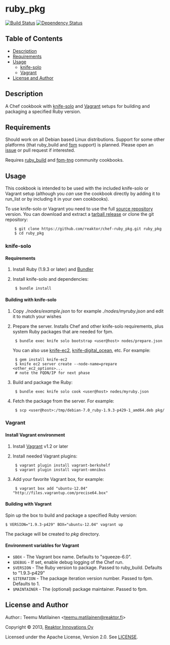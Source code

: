 ruby_pkg
========

[![Build Status](https://travis-ci.org/reaktor/chef-ruby_pkg.png?branch=master)](https://travis-ci.org/reaktor/chef-ruby_pkg)
[![Dependency Status](https://gemnasium.com/reaktor/chef-ruby_pkg.png)](https://gemnasium.com/reaktor/chef-ruby_pkg)

Table of Contents
-----------------

* [Description](#description)
* [Requirements](#requirements)
* [Usage](#usage)
    * [knife-solo](#knife-solo)
    * [Vagrant](#vagrant)
* [License and Author](#license-and-author)

Description
-----------

A Chef cookbook with [knife-solo](http://matschaffer.github.io/knife-solo/) and [Vagrant](http://www.vagrantup.com/) setups for building and packaging a specified Ruby version.

Requirements
------------

Should work on all Debian based Linux distributions. Support for some other platforms (that ruby_build and [fpm](https://github.com/jordansissel/fpm) support) is planned. Please open an [issue](https://github.com/reaktor/chef-ruby_pkg/issues) or pull request if interested.

Requires [ruby_build](http://community.opscode.com/cookbooks/ruby_build) and [fpm-tng](http://community.opscode.com/cookbooks/fpm-tng) community cookbooks.

Usage
-----

This cookbook is intended to be used with the included knife-solo or Vagrant setup (although you *can* use the cookbook directly by adding it to run_list or by including it in your own cookbooks).

To use knife-solo or Vagrant you need to use the full [source repository](https://github.com/reaktor/chef-ruby_pkg) version. You can download and extract a [tarball release](https://github.com/reaktor/chef-ruby_pkg/tags) or clone the git repository:

        $ git clone https://github.com/reaktor/chef-ruby_pkg.git ruby_pkg
        $ cd ruby_pkg

### knife-solo

#### Requirements

1. Install Ruby (1.9.3 or later) and [Bundler](http://gembundler.com/)
2. Install knife-solo and dependencies:

        $ bundle install

#### Building with knife-solo

1. Copy _./nodes/example.json_ to for example _./nodes/myruby.json_ and edit it to match your wishes
2. Prepare the server. Installs Chef and other knife-solo requirements, plus system Ruby packages that are needed for fpm.

        $ bundle exec knife solo bootstrap <user@host> nodes/prepare.json

    You can also use [knife-ec2](https://github.com/opscode/knife-ec2), [knife-digital_ocean](https://github.com/rmoriz/knife-digital_ocean), etc. For example:

        $ gem install knife-ec2
        $ knife ec2 server create --node-name=prepare <other_ec2_options>...
        # note the FQDN/IP for next phase

3. Build and package the Ruby:

        $ bundle exec knife solo cook <user@host> nodes/myruby.json

4. Fetch the package from the server. For example:

        $ scp <user@host>:/tmp/debian-7.0_ruby-1.9.3-p429-1_amd64.deb pkg/

### Vagrant

#### Install Vagrant environment

1. Install [Vagrant](http://downloads.vagrantup.com/) v1.2 or later
2. Install needed Vagrant plugins:

        $ vagrant plugin install vagrant-berkshelf
        $ vagrant plugin install vagrant-omnibus

3. Add your favorite Vagrant box, for example:

        $ vagrant box add "ubuntu-12.04" "http://files.vagrantup.com/precise64.box"

#### Building with Vagrant

Spin up the box to build and package a specified Ruby version:

    $ VERSION="1.9.3-p429" BOX="ubuntu-12.04" vagrant up

The package will be created to _pkg_ directory.

#### Environment variables for Vagrant

  * `$BOX` - The Vagrant box name. Defaults to "squeeze-6.0".
  * `$DEBUG` - If set, enable debug logging of the Chef run.
  * `$VERSION` - The Ruby version to package. Passed to ruby_build. Defaults
    to "1.9.3-p429"
  * `$ITERATION` - The package iteration version number. Passed to fpm.
    Defaults to 1.
  * `$MAINTAINER` - The (optional) package maintainer. Passed to fpm.

License and Author
------------------

Author:: Teemu Matilainen <<teemu.matilainen@reaktor.fi>>

Copyright © 2013, [Reaktor Innovations Oy](http://reaktor.fi/en)

Licensed under the Apache License, Version 2.0. See [LICENSE](LICENSE).
